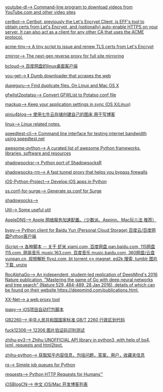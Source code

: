 [youtube-dl-->        Command-line program to download videos from YouTube.com and other video sites      ](https://github.com//rg3/youtube-dl)

[certbot-->        Certbot, previously the Let's Encrypt Client, is EFF's tool to obtain certs from Let's Encrypt, and (optionally) auto-enable HTTPS on your server. It can also act as a client for any other CA that uses the ACME protocol.      ](https://github.com//certbot/certbot)

[acme-tiny-->        A tiny script to issue and renew TLS certs from Let's Encrypt      ](https://github.com//diafygi/acme-tiny)

[zmirror-->        The next-gen reverse proxy for full site mirroring      ](https://github.com//aploium/zmirror)

[bcloud-->        百度网盘的linux桌面客户端      ](https://github.com//LiuLang/bcloud)

[you-get-->        ⏬ Dumb downloader that scrapes the web      ](https://github.com//soimort/you-get)

[dupeguru-->        Find duplicate files. On Linux and Mac OS X      ](https://github.com//hsoft/dupeguru)

[gfwlist2potatso-->        Convert GFWList to Potatso conf file      ](https://github.com//s7lx/gfwlist2potatso)

[mackup-->        Keep your application settings in sync (OS X/Linux)      ](https://github.com//lra/mackup)

[qiniu4blog-->        使用七牛云存储创建自己的图床,用于写博客      ](https://github.com//wzyuliyang/qiniu4blog)

[linux-->        Linux related notes.      ](https://github.com//chenzhiwei/linux)

[speedtest-cli-->        Command line interface for testing internet bandwidth using speedtest.net      ](https://github.com//sivel/speedtest-cli)

[awesome-python-->        A curated list of awesome Python frameworks, libraries, software and resources      ](https://github.com//vinta/awesome-python)

[shadowsocksr-->        Python port of ShadowsocksR      ](https://github.com//shadowsocksr/shadowsocksr)

[shadowsocks-rm-->        A fast tunnel proxy that helps you bypass firewalls      ](https://github.com//mengskysama/shadowsocks-rm)

[iOS-Python-Project-->        Develop iOS apps in Python      ](https://github.com//clowwindy/iOS-Python-Project)

[ss.conf-for-surge-->        Generate ss.conf for Surge       ](https://github.com//R0uter/ss.conf-for-surge)

[shadowsocks-->](https://github.com//shadowsocks/shadowsocks)

[Util-->        Some useful util      ](https://github.com//carya/Util)

[AppleDNS-->        Apple 网络服务加速配置。（少数派、Appinn、Mac玩儿法 推荐）      ](https://github.com//gongjianhui/AppleDNS)

[bypy-->        Python client for Baidu Yun (Personal Cloud Storage) 百度云/百度网盘Python客户端      ](https://github.com//houtianze/bypy)

[iScript-->        各种脚本 -- 关于 虾米 xiami.com, 百度网盘 pan.baidu.com, 115网盘 115.com, 网易音乐 music.163.com, 百度音乐 music.baidu.com, 360网盘/云盘 yunpan.cn, 视频解析 flvxz.com, bt torrent ↔ magnet, ed2k 搜索, tumblr 图片下载, unzip      ](https://github.com//PeterDing/iScript)

[RocAlphaGo-->        An independent, student-led replication of DeepMind's 2016 Nature publication, "Mastering the game of Go with deep neural networks and tree search" (Nature 529, 484-489, 28 Jan 2016), details of which can be found on their website https://deepmind.com/publications.html.      ](https://github.com//Rochester-NRT/RocAlphaGo)

[XX-Net-->        a web proxy tool      ](https://github.com//XX-net/XX-Net)

[ipapy-->        iOS项目自动打包脚本      ](https://github.com//hades0918/ipapy)

[GB2260-->        中华人民共和国国家标准 GB/T 2260 行政区划代码      ](https://github.com//cn/GB2260)

[fuck12306-->        12306 图片验证码识别测试      ](https://github.com//andelf/fuck12306)

[zhihu-py3-->        Zhihu UNOFFICIAL API library in python3, with help of bs4, lxml, requests and html2text.      ](https://github.com//7sDream/zhihu-py3)

[zhihu-python-->        获取知乎内容信息，包括问题，答案，用户，收藏夹信息      ](https://github.com//egrcc/zhihu-python)

[rq-->        Simple job queues for Python      ](https://github.com//nvie/rq)

[requests-->        Python HTTP Requests for Humans™      ](https://github.com//kennethreitz/requests)

[iOSBlogCN-->        中文 iOS/Mac 开发博客列表      ](https://github.com//tangqiaoboy/iOSBlogCN)

